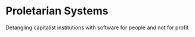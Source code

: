 # Proletarian Systems
Detangling capitalist institutions with software for people and not for profit
